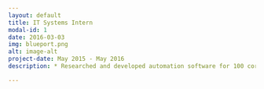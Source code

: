```yaml
---
layout: default
title: IT Systems Intern
modal-id: 1
date: 2016-03-03
img: blueport.png
alt: image-alt
project-date: May 2015 - May 2016
description: * Researched and developed automation software for 100 corporate machines. * Presented in front of company to share my work on automation project * Automation software allowed for streamlined deployment and monitoring of software

---
```

